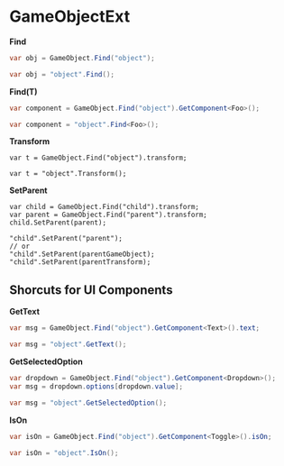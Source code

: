 GameObjectExt
====

__Find__
```c#
var obj = GameObject.Find("object");

var obj = "object".Find();
```

__Find(T)__
```c#
var component = GameObject.Find("object").GetComponent<Foo>();

var component = "object".Find<Foo>();
```

__Transform__
```
var t = GameObject.Find("object").transform;

var t = "object".Transform();
```

__SetParent__
```
var child = GameObject.Find("child").transform;
var parent = GameObject.Find("parent").transform;
child.SetParent(parent);

"child".SetParent("parent");
// or
"child".SetParent(parentGameObject);
"child".SetParent(parentTransform);
```

Shorcuts for UI Components
----
__GetText__
```c#
var msg = GameObject.Find("object").GetComponent<Text>().text;

var msg = "object".GetText();
```

__GetSelectedOption__
```c#
var dropdown = GameObject.Find("object").GetComponent<Dropdown>();
var msg = dropdown.options[dropdown.value];

var msg = "object".GetSelectedOption();
```

__IsOn__
```c#
var isOn = GameObject.Find("object").GetComponent<Toggle>().isOn;

var isOn = "object".IsOn();
```